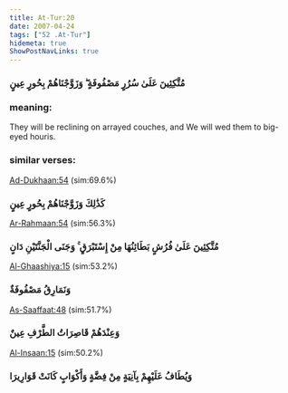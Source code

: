 ```yaml
---
title: At-Tur:20
date: 2007-04-24
tags: ["52 .At-Tur"]
hidemeta: true 
ShowPostNavLinks: true 
---
```

### مُتَّكِئِينَ عَلَىٰ سُرُرٍ مَصْفُوفَةٍ ۖ وَزَوَّجْنَاهُمْ بِحُورٍ عِينٍ
### meaning: 
They will be reclining on arrayed couches, and We will wed them to big-eyed houris.
### similar verses: 

[Ad-Dukhaan:54](/44/54) (sim:69.6%)

### كَذَٰلِكَ وَزَوَّجْنَاهُمْ بِحُورٍ عِينٍ

[Ar-Rahmaan:54](/55/54) (sim:56.3%)

### مُتَّكِئِينَ عَلَىٰ فُرُشٍ بَطَائِنُهَا مِنْ إِسْتَبْرَقٍ ۚ وَجَنَى الْجَنَّتَيْنِ دَانٍ

[Al-Ghaashiya:15](/88/15) (sim:53.2%)

### وَنَمَارِقُ مَصْفُوفَةٌ

[As-Saaffaat:48](/37/48) (sim:51.7%)

### وَعِنْدَهُمْ قَاصِرَاتُ الطَّرْفِ عِينٌ

[Al-Insaan:15](/76/15) (sim:50.2%)

### وَيُطَافُ عَلَيْهِمْ بِآنِيَةٍ مِنْ فِضَّةٍ وَأَكْوَابٍ كَانَتْ قَوَارِيرَا
